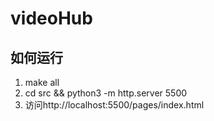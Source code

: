 # videoHub

## 如何运行

1. make all
2. cd src && python3 -m http.server 5500
3. 访问http://localhost:5500/pages/index.html